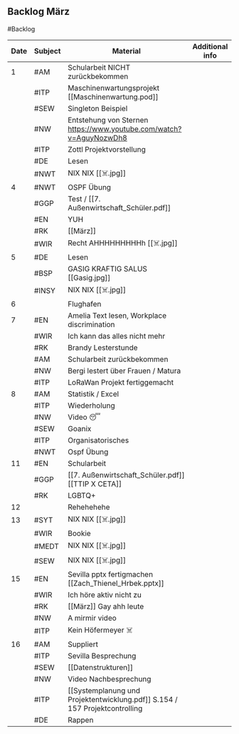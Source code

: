 ## Backlog März
#Backlog

| Date | Subject | Material                                                                    | Additional info |
| ---- | ------- | --------------------------------------------------------------------------- | --------------- |
| 1    | #AM     | Schularbeit NICHT zurückbekommen                                            |                 |
|      | #ITP    | Maschinenwartungsprojekt [[Maschinenwartung.pod]]                           |                 |
|      | #SEW    | Singleton Beispiel                                                          |                 |
|      | #NW     | Entstehung von Sternen https://www.youtube.com/watch?v=AguyNozwDh8          |                 |
|      | #ITP    | Zottl Projektvorstellung                                                    |                 |
|      | #DE     | Lesen                                                                       |                 |
|      | #NWT    | NIX NIX [[☠️.jpg]]                                                          |                 |
| 4    | #NWT    | OSPF Übung                                                                  |                 |
|      | #GGP    | Test / [[7. Außenwirtschaft_Schüler.pdf]]                                   |                 |
|      | #EN     | YUH                                                                         |                 |
|      | #RK     | [[März]]                                                                    |                 |
|      | #WIR    | Recht AHHHHHHHHHh [[☠️.jpg]]                                                |                 |
| 5    | #DE     | Lesen                                                                       |                 |
|      | #BSP    | GASIG KRAFTIG SALUS [[Gasig.jpg]]                                           |                 |
|      | #INSY   | NIX NIX [[☠️.jpg]]                                                          |                 |
| 6    |         | Flughafen                                                                   |                 |
| 7    | #EN     | Amelia Text lesen, Workplace discrimination                                 |                 |
|      | #WIR    | Ich kann das alles nicht mehr                                               |                 |
|      | #RK     | Brandy Lesterstunde                                                         |                 |
|      | #AM     | Schularbeit zurückbekommen                                                  |                 |
|      | #NW     | Bergi lestert über Frauen / Matura                                          |                 |
|      | #ITP    | LoRaWan Projekt fertiggemacht                                               |                 |
| 8    | #AM     | Statistik / Excel                                                           |                 |
|      | #ITP    | Wiederholung                                                                |                 |
|      | #NW     | Video 😴                                                                    |                 |
|      | #SEW    | Goanix                                                                      |                 |
|      | #ITP    | Organisatorisches                                                           |                 |
|      | #NWT    | Ospf Übung                                                                  |                 |
| 11   | #EN     | Schularbeit                                                                 |                 |
|      | #GGP    | [[7. Außenwirtschaft_Schüler.pdf]] [[TTIP X CETA]]                          |                 |
|      | #RK     | LGBTQ+                                                                      |                 |
| 12   |         | Rehehehehe                                                                  |                 |
| 13   | #SYT    | NIX NIX [[☠️.jpg]]                                                          |                 |
|      | #WIR    | Bookie                                                                      |                 |
|      | #MEDT   | NIX NIX [[☠️.jpg]]                                                          |                 |
|      | #SEW    | NIX NIX [[☠️.jpg]]                                                          |                 |
| 15   | #EN     | Sevilla pptx fertigmachen [[Zach_Thienel_Hrbek.pptx]]                       |                 |
|      | #WIR    | Ich höre aktiv nicht zu                                                     |                 |
|      | #RK     | [[März]] Gay ahh leute                                                      |                 |
|      | #NW     | A mirmir video                                                              |                 |
|      | #ITP    | Kein Höfermeyer ☠️                                                          |                 |
| 16   | #AM     | Suppliert                                                                   |                 |
|      | #ITP    | Sevilla Besprechung                                                         |                 |
|      | #SEW    | [[Datenstrukturen]]                                                         |                 |
|      | #NW     | Video Nachbesprechung                                                       |                 |
|      | #ITP    | [[Systemplanung und Projektentwicklung.pdf]] S.154 / 157 Projektcontrolling |                 |
|      | #DE     | Rappen                                                                      |                 |
